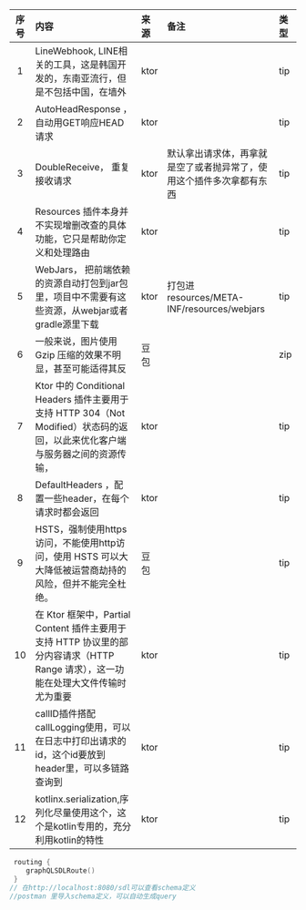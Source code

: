 | 序号 | 内容                                                                                     | 来源                                             | 备注                                 | 类型      |
|:--:|:---------------------------------------------------------------------------------------|:-----------------------------------------------|:-----------------------------------|:--------|
|1| LineWebhook, LINE相关的工具，这是韩国开发的，东南亚流行，但是不包括中国，在墙外                                       |ktor |                                    | tip|
|2| AutoHeadResponse ， 自动用GET响应HEAD请求                                                      |ktor |                                    | tip|
|3| DoubleReceive， 重复接收请求                                                                  |ktor | 默认拿出请求体，再拿就是空了或者抛异常了，使用这个插件多次拿都有东西 | tip|
|4| Resources 插件本身并不实现增删改查的具体功能，它只是帮助你定义和处理路由                                              |ktor |                                    | tip|
|5| WebJars， 把前端依赖的资源自动打包到jar包里，项目中不需要有这些资源，从webjar或者gradle源里下载                            |ktor | 打包进resources/META-INF/resources/webjars                                | tip|
|6| 一般来说，图片使用 Gzip 压缩的效果不明显，甚至可能适得其反                                                       | 豆包 | | zip|
|7| Ktor 中的 Conditional Headers 插件主要用于支持 HTTP 304（Not Modified）状态码的返回，以此来优化客户端与服务器之间的资源传输， | ktor | | tip|
|8| DefaultHeaders ，配置一些header，在每个请求时都会返回                                                  | ktor | | tip|
|9| HSTS，强制使用https访问，不能使用http访问，使用 HSTS 可以大大降低被运营商劫持的风险，但并不能完全杜绝。                          |豆包 | | tip|
|10| 在 Ktor 框架中，Partial Content 插件主要用于支持 HTTP 协议里的部分内容请求（HTTP Range 请求），这一功能在处理大文件传输时尤为重要   | ktor | | tip|
|11| callID插件搭配callLogging使用，可以在日志中打印出请求的id，这个id要放到header里，可以多链路查询到                         | ktor | | tip|
|12| kotlinx.serialization,序列化尽量使用这个，这个是kotlin专用的，充分利用kotlin的特性|ktor ||tip|


```kotlin
 routing {
    graphQLSDLRoute()
 }
// 在http://localhost:8080/sdl可以查看schema定义
//postman 里导入schema定义，可以自动生成query
```